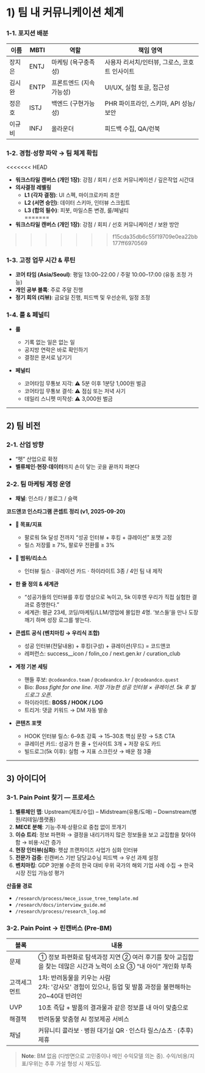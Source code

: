 # 1) 팀 내 커뮤니케이션 체계

### 1-1. 포지션 배분

| 이름   | MBTI | 역할 | 책임 영역 |
|--------|------|------|-----------|
| 장지은 | ENTJ | 마케팅 (욕구충족성) | 사용자 리서치/인터뷰, 그로스, 코호트 인사이트 |
| 김시완 | ENTP | 프론트엔드 (지속가능성) | UI/UX, 실험 토글, 접근성 |
| 정은호 | ISTJ | 백엔드 (구현가능성) | PHR 파이프라인, 스키마, API 성능/보안 |
| 이규비 | INFJ | 올라운더 | 피드백 수집, QA/런북 |

### 1-2. 경험·성향 파악 → 팀 체계 확립
<<<<<<< HEAD
- **워크스타일 캔버스 (개인 1장)**: 강점 / 회피 / 선호 커뮤니케이션 / 깊은작업 시간대     
- **의사결정 레벨링**
  - **L1 (각자 결정)**: UI 스펙, 마이크로카피 초안  
  - **L2 (서면 승인)**: 데이터 스키마, 인터뷰 스크립트  
  - **L3 (합의 필수)**: 피봇, 마일스톤 변경, 룰/페널티  
=======
- **워크스타일 캔버스 (개인 1장)**: 강점 / 회피 / 선호 커뮤니케이션 / 보완 방안  
>>>>>>> f15cda35db6c55f19709e0ea22bb177ff6970569

### 1-3. 고정 업무 시간 & 루틴
- **코어 타임 (Asia/Seoul)**: 평일 13:00–22:00 / 주말 10:00–17:00 (유동 조정 가능)  
- **개인 공부 블록**: 주로 주말 진행
- **정기 회의 (리뷰)**: 금요일 진행, 피드백 및 우선순위, 일정 조정

### 1-4. 룰 & 페널티
- **룰**
  - 기록 없는 일은 없는 일
  - 공지방 연락은 바로 확인하기
  - 결정은 문서로 남기기

- **페널티**
  - 코어타임 무통보 지각: ⚠ 5분 이후 1분당 1,000원 벌금  
  - 코어타임 무통보 결석: ⚠ 점심 또는 저녁 사기  
  - 데일리 스니펫 미작성: ⚠ 3,000원 벌금  

---

## 2) 팀 비전

### 2-1. 산업 방향
- “펫” 산업으로 확정  
- **벨류체인·현장·데이터**까지 손이 닿는 곳을 끝까지 파본다  

### 2-2. 팀 마케팅 계정 운영
- **채널**: 인스타 / 블로그 / 슬랙  

**코드앤코 인스타그램 콘셉트 정리 (v1, 2025-09-20)**  

- **🎯 목표/지표**
  - 팔로워 5k 달성 전까지 “성공 인터뷰 + 후킹 + 큐레이션” 포맷 고정  
  - 릴스 저장률 ≥ 7%, 팔로우 전환률 ≥ 3%  

- **🧭 범위/리소스**
  - 인터뷰 릴스 · 큐레이션 카드 · 하이라이트 3종 / 4인 팀 내 제작  

- **한 줄 정의 & 세계관**
  - “성공가들의 인터뷰를 후킹 영상으로 녹이고, 5k 이후엔 우리가 직접 실험한 결과로 증명한다.”  
  - 세계관: 평균 23세, 코딩/마케팅/LLM/영업에 몰입한 4명. ‘보스들’을 만나 도장깨기 하며 성장 로그를 쌓는다.  

- **콘셉트 공식 (벤치마킹 → 우리식 조합)**
  - 성공 인터뷰(전달내용) + 후킹(구성) + 큐레이션(무드) = 코드앤코  
  - 레퍼런스: success__icon / folin_co / next.gen.kr / curation_club  

- **계정 기본 세팅**
  - 핸들 후보: `@codeandco.team` / `@codeandco.kr` / `@codeandco.quest`  
  - Bio: *Boss fight for one line. 저장 가능한 성공 인터뷰 × 큐레이션. 5k 후 빌드로그 오픈.*  
  - 하이라이트: **BOSS / HOOK / LOG**  
  - 트리거: 댓글 키워드 → DM 자동 발송  

- **콘텐츠 포맷**
  - HOOK 인터뷰 릴스: 6–9초 강훅 → 15–30초 핵심 문장 → 5초 CTA  
  - 큐레이션 카드: 성공가 한 줄 + 인사이트 3개 + 저장 유도 카드  
  - 빌드로그(5k 이후): 실험 → 지표 스크린샷 → 배운 점 3줄  

---

## 3) 아이디어

### 3-1. Pain Point 찾기 — 프로세스
1. **벨류체인 맵**: Upstream(제조/수입) – Midstream(유통/도매) – Downstream(병원/리테일/플랫폼)  
2. **MECE 분해**: 기능·주체·상황으로 중첩 없이 쪼개기  
3. **이슈 트리**: 정보 파편화 → 결정을 내리기까지 많은 정보들을 보고 교집합을 찾아야 함 → 비용·시간 증가  
4. **현장 인터뷰(심화)**: 펫샵 프랜차이즈 사업가 심화 인터뷰  
5. **전문가 검증**: 린캔버스 기반 담당교수님 피드백 → 우선 과제 설정
6. **벤치마킹**: GDP 3만불 수준의 한국 대비 우위 국가의 해외 기업 사례 수집 → 한국 시장 진입 가능성 평가  

**산출물 경로**
- `/research/process/mece_issue_tree_template.md`  
- `/research/docs/interview_guide.md`  
- `/research/process/research_log.md`  

### 3-2. Pain Point → 린캔버스 (Pre-BM)

| 블록 | 내용 |
|------|------|
| 문제 | ① 정보 파편화로 탐색과정 지연 ② 여러 후기를 찾아 교집합을 찾는 데많은 시간과 노력이 소요 ③ “내 아이” 개인화 부족 |
| 고객세그먼트 | 1차: 반려동물을 키우는 사람 <br> 2차: '강사모' 경험이 있으나, 등업 및 발품 과정을 불편해하는 20~40대 반려인 |
| UVP | 10초 즉답 + 발품의 결과물과 같은 정보를 내 아이 맞춤으로 |
| 해결책 | 반려동물 맞춤형 AI 정보제공 서비스 |
| 채널 | 커뮤니티 콜라보 · 병원 대기실 QR · 인스타 릴스/쇼츠 · (추후) 제휴 |

> **Note**: BM 없음 (다방면으로 고민중이나 메인 수익모델 의논 중). 수익/비용/지표/우위는 추후 가설 형성 시 재도입.
